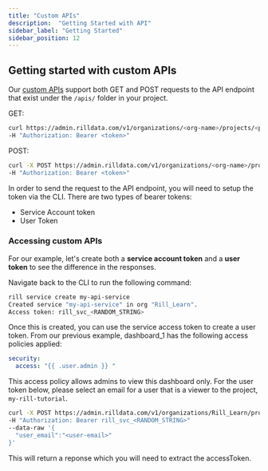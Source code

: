 ```yaml
---
title: "Custom APIs"
description:  "Getting Started with API"
sidebar_label: "Getting Started"
sidebar_position: 12
---
```


## Getting started with custom APIs

Our [custom APIs](https://docs.rilldata.com/integrate/custom-api#accessing-custom-apis) support both GET and POST requests to the API endpoint that exist under the `/apis/` folder in your project.

GET:
```bash
curl https://admin.rilldata.com/v1/organizations/<org-name>/projects/<project-name>/runtime/api/<api-name>[?query-args] \
-H "Authorization: Bearer <token>"
```

POST:
```bash
curl -X POST https://admin.rilldata.com/v1/organizations/<org-name>/projects/<project-name>/runtime/api/<api-name>[?query-args] \
-H "Authorization: Bearer <token>"
```

In order to send the request to the API endpoint, you will need to setup the token via the CLI. There are two types of bearer tokens:

- Service Account token
- User Token


### Accessing custom APIs
For our example, let's create both a **service account token** and a **user token** to see the difference in the responses.

Navigate back to the CLI to run the following command:
```bash
rill service create my-api-service
Created service "my-api-service" in org "Rill_Learn".
Access token: rill_svc_<RANDOM_STRING>
```

Once this is created, you can use the service access token to create a user token. From our previous example, dashboard_1 has the following access policies applied:

```yaml
security:
  access: "{{ .user.admin }} "
```
This access policy allows admins to view this dashboard only. For the user token below, please select an email for a user that is a viewer to the project, `my-rill-tutorial`.

```bash
curl -X POST https://admin.rilldata.com/v1/organizations/Rill_Learn/projects/my-rill-tutorial/credentials \
-H "Authorization: Bearer rill_svc_<RANDOM_STRING>"
--data-raw '{
  "user_email":"<user-email>"
}'
```

This will return a reponse which you will need to extract the accessToken.

